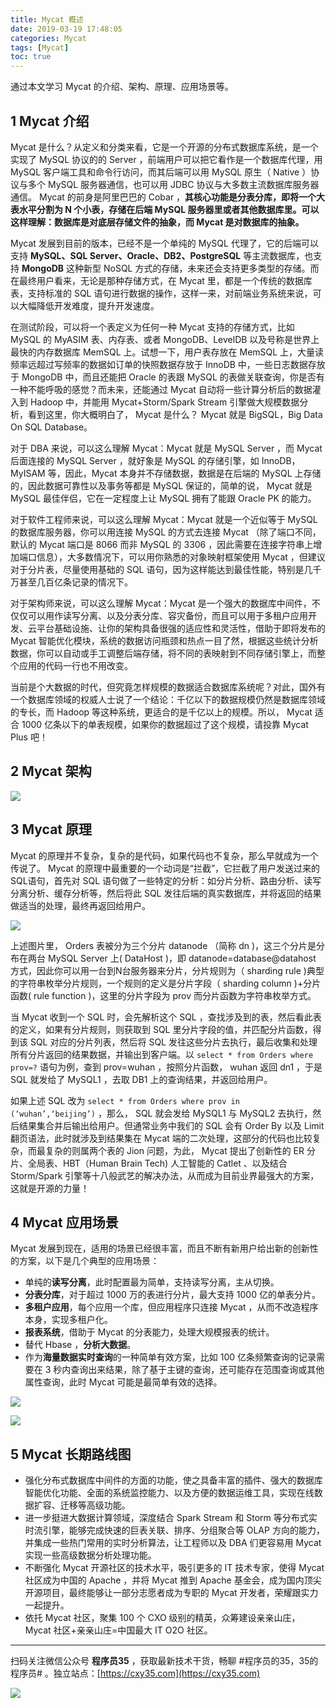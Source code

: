 ```yaml
---
title: Mycat 概述
date: 2019-03-19 17:48:05
categories: Mycat
tags: [Mycat]
toc: true
---
```

通过本文学习 Mycat 的介绍、架构、原理、应用场景等。
<!-- more -->

## 1 Mycat 介绍

Mycat 是什么？从定义和分类来看，它是一个开源的分布式数据库系统，是一个实现了 MySQL 协议的的 Server ，前端用户可以把它看作是一个数据库代理，用 MySQL 客户端工具和命令行访问，而其后端可以用 MySQL 原生（ Native ）协议与多个 MySQL 服务器通信，也可以用 JDBC 协议与大多数主流数据库服务器通信。 Mycat 的前身是阿里巴巴的 Cobar ，**其核心功能是分表分库，即将一个大表水平分割为 N 个小表，存储在后端 MySQL 服务器里或者其他数据库里。可以这样理解：数据库是对底层存储文件的抽象，而 Mycat 是对数据库的抽象。**

Mycat 发展到目前的版本，已经不是一个单纯的 MySQL 代理了，它的后端可以支持 **MySQL、SQL Server、Oracle、DB2、PostgreSQL** 等主流数据库，也支持 **MongoDB** 这种新型 NoSQL 方式的存储，未来还会支持更多类型的存储。而在最终用户看来，无论是那种存储方式，在 Mycat 里，都是一个传统的数据库表，支持标准的 SQL 语句进行数据的操作，这样一来，对前端业务系统来说，可以大幅降低开发难度，提升开发速度。

在测试阶段，可以将一个表定义为任何一种 Mycat 支持的存储方式，比如 MySQL 的 MyASIM 表、内存表、或者 MongoDB、LevelDB 以及号称是世界上最快的内存数据库 MemSQL 上。试想一下，用户表存放在 MemSQL 上，大量读频率远超过写频率的数据如订单的快照数据存放于 InnoDB 中，一些日志数据存放于 MongoDB 中，而且还能把 Oracle 的表跟 MySQL 的表做关联查询，你是否有一种不能呼吸的感觉？而未来，还能通过 Mycat 自动将一些计算分析后的数据灌入到 Hadoop 中，并能用 Mycat+Storm/Spark Stream 引擎做大规模数据分析，看到这里，你大概明白了， Mycat 是什么？ Mycat 就是 BigSQL，Big Data On SQL Database。

对于 DBA 来说，可以这么理解 Mycat：Mycat 就是 MySQL Server ，而 Mycat 后面连接的 MySQL Server ，就好象是 MySQL 的存储引擎，如 InnoDB，MyISAM 等，因此，Mycat 本身并不存储数据，数据是在后端的 MySQL 上存储的，因此数据可靠性以及事务等都是 MySQL 保证的，简单的说， Mycat 就是 MySQL 最佳伴侣，它在一定程度上让 MySQL 拥有了能跟 Oracle PK 的能力。

对于软件工程师来说，可以这么理解 Mycat：Mycat 就是一个近似等于 MySQL 的数据库服务器，你可以用连接 MySQL 的方式去连接 Mycat （除了端口不同，默认的 Mycat 端口是 8066 而非 MySQL 的 3306 ，因此需要在连接字符串上增加端口信息），大多数情况下，可以用你熟悉的对象映射框架使用 Mycat ，但建议对于分片表，尽量使用基础的 SQL 语句，因为这样能达到最佳性能，特别是几千万甚至几百亿条记录的情况下。

对于架构师来说，可以这么理解 Mycat：Mycat 是一个强大的数据库中间件，不仅仅可以用作读写分离、以及分表分库、容灾备份，而且可以用于多租户应用开发、云平台基础设施、让你的架构具备很强的适应性和灵活性，借助于即将发布的 Mycat 智能优化模块，系统的数据访问瓶颈和热点一目了然，根据这些统计分析数据，你可以自动或手工调整后端存储，将不同的表映射到不同存储引擎上，而整个应用的代码一行也不用改变。

当前是个大数据的时代，但究竟怎样规模的数据适合数据库系统呢？对此，国外有一个数据库领域的权威人士说了一个结论：千亿以下的数据规模仍然是数据库领域的专长，而 Hadoop 等这种系统，更适合的是千亿以上的规模。所以， Mycat 适合 1000 亿条以下的单表规模，如果你的数据超过了这个规模，请投靠 Mycat Plus 吧！

## 2 Mycat 架构

![](https://oscimg.oschina.net/oscnet/966eebd4e2c05a6aaf284174579c6a80bc3.jpg)

## 3 Mycat 原理 

Mycat 的原理并不复杂，复杂的是代码，如果代码也不复杂，那么早就成为一个传说了。 Mycat 的原理中最重要的一个动词是“拦截”，它拦截了用户发送过来的SQL语句，首先对 SQL 语句做了一些特定的分析：如分片分析、路由分析、读写分离分析、缓存分析等，然后将此 SQL 发往后端的真实数据库，并将返回的结果做适当的处理，最终再返回给用户。

![](https://static.oschina.net/uploads/space/2018/0119/165025_L8Hw_593078.png)

上述图片里， Orders 表被分为三个分片 datanode （简称 dn )，这三个分片是分布在两台 MySQL Server 上( DataHost )，即 datanode=database@datahost 方式，因此你可以用一台到N台服务器来分片，分片规则为（ sharding rule )典型的字符串枚举分片规则，一个规则的定义是分片字段（ sharding column )+分片函数( rule function )，这里的分片字段为 prov 而分片函数为字符串枚举方式。

当 Mycat 收到一个 SQL 时，会先解析这个 SQL ，查找涉及到的表，然后看此表的定义，如果有分片规则，则获取到 SQL 里分片字段的值，并匹配分片函数，得到该 SQL 对应的分片列表，然后将 SQL 发往这些分片去执行，最后收集和处理所有分片返回的结果数据，并输出到客户端。以 `select * from Orders where prov=?` 语句为例，查到 prov=wuhan ，按照分片函数， wuhan 返回 dn1 ，于是 SQL 就发给了 MySQL1 ，去取 DB1 上的查询结果，并返回给用户。

如果上述 SQL 改为 `select * from Orders where prov in (‘wuhan’,‘beijing’)` ，那么， SQL 就会发给 MySQL1 与 MySQL2 去执行，然后结果集合并后输出给用户。但通常业务中我们的 SQL 会有 Order By 以及 Limit 翻页语法，此时就涉及到结果集在 Mycat 端的二次处理，这部分的代码也比较复杂，而最复杂的则属两个表的 Jion 问题，为此， Mycat 提出了创新性的 ER 分片、全局表、HBT（Human Brain Tech) 人工智能的 Catlet 、以及结合 Storm/Spark 引擎等十八般武艺的解决办法，从而成为目前业界最强大的方案，这就是开源的力量！

## 4 Mycat 应用场景

Mycat 发展到现在，适用的场景已经很丰富，而且不断有新用户给出新的创新性的方案，以下是几个典型的应用场景：

- 单纯的**读写分离**，此时配置最为简单，支持读写分离，主从切换。
- **分表分库**，对于超过 1000 万的表进行分片，最大支持 1000 亿的单表分片。
- **多租户应用**，每个应用一个库，但应用程序只连接 Mycat ，从而不改造程序本身，实现多租户化。
- **报表系统**，借助于 Mycat 的分表能力，处理大规模报表的统计。
- 替代 Hbase ，**分析大数据**。
- 作为**海量数据实时查询**的一种简单有效方案，比如 100 亿条频繁查询的记录需要在 3 秒内查询出来结果，除了基于主键的查询，还可能存在范围查询或其他属性查询，此时 Mycat 可能是最简单有效的选择。

![](https://oscimg.oschina.net/oscnet/4aecc87084f7279620ed24724e95d8956f1.jpg)

![](https://oscimg.oschina.net/oscnet/1db940ad9ca3b165593d8f7b4b38707fa16.jpg)

## 5 Mycat 长期路线图

- 强化分布式数据库中间件的方面的功能，使之具备丰富的插件、强大的数据库智能优化功能、全面的系统监控能力、以及方便的数据运维工具，实现在线数据扩容、迁移等高级功能。
- 进一步挺进大数据计算领域，深度结合 Spark Stream 和 Storm 等分布式实时流引擎，能够完成快速的巨表关联、排序、分组聚合等 OLAP 方向的能力，并集成一些热门常用的实时分析算法，让工程师以及 DBA 们更容易用 Mycat 实现一些高级数据分析处理功能。
- 不断强化 Mycat 开源社区的技术水平，吸引更多的 IT 技术专家，使得 Mycat 社区成为中国的 Apache ，并将 Mycat 推到 Apache 基金会，成为国内顶尖开源项目，最终能够让一部分志愿者成为专职的 Mycat 开发者，荣耀跟实力一起提升。
- 依托 Mycat 社区，聚集 100 个 CXO 级别的精英，众筹建设亲亲山庄， Mycat 社区+亲亲山庄=中国最大 IT O2O 社区。


---

扫码关注微信公众号 **程序员35** ，获取最新技术干货，畅聊 #程序员的35，35的程序员# 。独立站点：[https://cxy35.com](https://cxy35.com)

![](https://oscimg.oschina.net/oscnet/up-285838b9c516db5bb1ba760f292f2346078.JPEG)